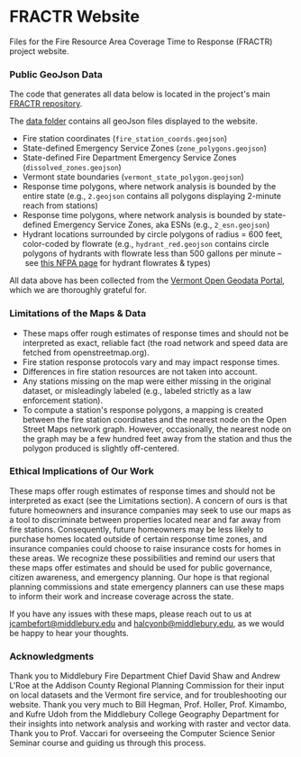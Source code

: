 # FRACTR Website

Files for the Fire Resource Area Coverage Time to Response (FRACTR) project website.

### Public GeoJson Data

The code that generates all data below is located in the project's main [FRACTR repository](https://github.com/This-blank-Is-On-Fire/FRACTR).

The [data folder](https://github.com/This-blank-Is-On-Fire/Website/tree/master/data) contains all geoJson files displayed to the website.
 - Fire station coordinates (`fire_station_coords.geojson`)
 - State-defined Emergency Service Zones (`zone_polygons.geojson`)
 - State-defined Fire Department Emergency Service Zones (`dissolved_zones.geojson`)
 - Vermont state boundaries (`vermont_state_polygon.geojson`)
 - Response time polygons, where network analysis is bounded by the entire state (e.g., `2.geojson` contains all polygons displaying 2-minute reach from stations)
 - Response time polygons, where network analysis is bounded by state-defined Emergency Service Zones, aka ESNs (e.g., `2_esn.geojson`)
 - Hydrant locations surrounded by circle polygons of radius = 600 feet, color-coded by flowrate (e.g., `hydrant_red.geojson` contains circle polygons of hydrants with flowrate less than 500 gallons per minute – see [this NFPA page](https://www.soteriafiresa.com/fire-hydrant-colours/) for hydrant flowrates & types)

All data above has been collected from the [Vermont Open Geodata Portal](https://geodata.vermont.gov/), which we are thoroughly grateful for.

### Limitations of the Maps & Data
 - These maps offer rough estimates of response times and should not be interpreted as exact, reliable fact (the road network and speed data are fetched from openstreetmap.org).
 - Fire station response protocols vary and may impact response times.
 - Differences in fire station resources are not taken into account.
 - Any stations missing on the map were either missing in the original dataset, or misleadingly labeled (e.g., labeled strictly as a law enforcement station).
- To compute a station's response polygons, a mapping is created between the fire station coordinates and the nearest node on the Open Street Maps network graph.
However, occasionally, the nearest node on the graph may be a few hundred feet away from the station and thus the polygon produced is slightly off-centered.


### Ethical Implications of Our Work

These maps offer rough estimates of response times and should not be interpreted as exact (see the Limitations section).
A concern of ours is that future homeowners and insurance companies may seek to use our maps as a tool to discriminate between properties located near and far away from fire stations. Consequently, future homeowners may be less likely to purchase homes located outside of certain response time zones, and insurance companies could choose to raise insurance costs for homes in 
these areas. We recognize these possibilities and remind our users that these maps offer estimates and should be used for public governance, citizen awareness, and emergency planning. Our hope is that regional planning commissions and state emergency planners can use these maps to inform their work and increase coverage across the state.

If you have any issues with these maps, please reach out to us at [jcambefort@middlebury.edu](mailto:jcambefort@middlebury.edu) and [halcyonb@middlebury.edu](mailto:halcyonb@middlebury.edu), as we would be happy to hear your thoughts.


### Acknowledgments

Thank you to Middlebury Fire Department Chief David Shaw and Andrew L'Roe at the Addison County Regional Planning Commission for their input on local datasets and the Vermont fire service, and for troubleshooting our website. Thank you very much to Bill Hegman, Prof. Holler, Prof. Kimambo, and Kufre Udoh from the Middlebury College Geography Department for their insights into network analysis and working with raster and vector data. Thank you to Prof. Vaccari for overseeing the Computer Science Senior Seminar course and guiding us through this process.